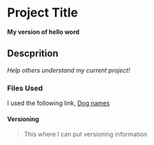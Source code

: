 # Project Title

**My version of hello word**

## Descprition

*Help others understand my current project!*

### Files Used

I used the following link, [Dog names](https://www.womansday.com/life/pet-care/g25105672/unique-dog-names/)

#### Versioning

> This where I can put versioning information
